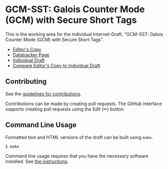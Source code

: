 # GCM-SST: Galois Counter Mode (GCM) with Secure Short Tags

This is the working area for the individual Internet-Draft, "GCM-SST: Galois Counter Mode (GCM) with Secure Short Tags".

* [Editor's Copy](https://emanjon.github.io/draft-mattsson-cfrg-aes-gcm-sst/#go.draft-mattsson-cfrg-aes-gcm-sst.html)
* [Datatracker Page](https://datatracker.ietf.org/doc/draft-mattsson-cfrg-aes-gcm-sst)
* [Individual Draft](https://datatracker.ietf.org/doc/html/draft-mattsson-cfrg-aes-gcm-sst)
* [Compare Editor's Copy to Individual Draft](https://emanjon.github.io/draft-mattsson-cfrg-aes-gcm-sst/#go.draft-mattsson-cfrg-aes-gcm-sst.diff)


## Contributing

See the
[guidelines for contributions](https://github.com/emanjon/draft-mattsson-cfrg-aes-gcm-sst/blob//CONTRIBUTING.md).

Contributions can be made by creating pull requests.
The GitHub interface supports creating pull requests using the Edit (✏) button.


## Command Line Usage

Formatted text and HTML versions of the draft can be built using `make`.

```sh
$ make
```

Command line usage requires that you have the necessary software installed.  See
[the instructions](https://github.com/martinthomson/i-d-template/blob/main/doc/SETUP.md).

